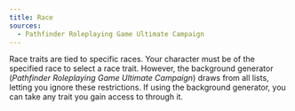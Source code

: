 ```yaml
---
title: Race
sources:
  - Pathfinder Roleplaying Game Ultimate Campaign
---
```


Race traits are tied to specific races. Your character must be of the specified race to select a race trait. However, the background generator (*Pathfinder Roleplaying Game Ultimate Campaign*) draws from all lists, letting you ignore these restrictions. If using the background generator, you can take any trait you gain access to through it.
